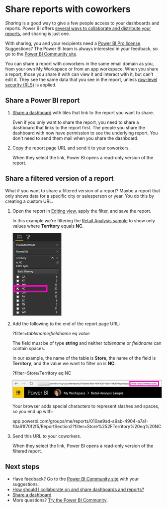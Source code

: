 <properties
   pageTitle="Share reports with coworkers"
   description="Learn how to share Power BI reports, and filtered reports, with coworkers in your organization."
   services="powerbi"
   documentationCenter=""
   authors="maggiesMSFT"
   manager="erikre"
   backup="ajayan"
   editor=""
   tags=""
   featuredVideoId="0tUwn8DHo3s"
   qualityFocus="complete"
   qualityDate="06/22/2016"/>

<tags
   ms.service="powerbi"
   ms.devlang="NA"
   ms.topic="article"
   ms.tgt_pltfrm="NA"
   ms.workload="powerbi"
   ms.date="08/31/2017"
   ms.author="maggies"/>

# Share reports with coworkers

*Sharing* is a good way to give a few people access to your dashboards and reports. Power BI offers [several ways to collaborate and distribute your reports](powerbi-service-how-should-i-share-my-dashboard.md), and sharing is just one.

With sharing, you and your recipients need a [Power BI Pro license](powerbi-free-vs-pro.md). Suggestions? The Power BI team is always interested in your feedback, so go to the [Power BI Community site](https://community.powerbi.com/).

You can share a report with coworkers in the same email domain as you, from your own My Workspace or from an app workspace. When you share a report, those you share it with can view it and interact with it, but can't edit it. They see the same data that you see in the report, unless [row-level security (RLS)](powerbi-admin-rls.md) is applied. 

## Share a Power BI report

1. [Share a dashboard](powerbi-service-share-unshare-dashboard.md) with tiles that link to the report you want to share. 

    Even if you only want to share the report, you need to share a dashboard that links to the report first. The people you share the dashboard with now have permission to see the underlying report. You don't need to send them mail when you share the dashboard.

2. Copy the report page URL and send it to your coworkers. 

    When they select the link, Power BI opens a read-only version of the report.

## Share a filtered version of a report
What if you want to share a filtered version of a report? Maybe a report that only shows data for a specific city or salesperson or year. You do this by creating a custom URL.

1.   Open the report in [Editing view](powerbi-service-go-from-reading-view-to-editing-view.md), apply the filter, and save the report.

     In this example we're filtering the [Retail Analysis sample](powerbi-sample-tutorial-connect-to-the-samples.md) to show only values where **Territory** equals **NC**.

     ![Report filter pane](media/powerbi-service-share-report/power-bi-filter-report2.png)

2.  Add the following to the end of the report page URL:

    ?filter=*tablename*/*fieldname* eq *value*

     The field must be of type **string** and neither *tablename* or *fieldname* can contain spaces.

    In our example, the name of the table is **Store**, the name of the field is **Territory**, and the value we want to filter on is **NC**:

     ?filter=Store/Territory eq NC

    ![Filtered report URL](media/powerbi-service-share-report/power-bi-filter-url3.png)

    Your browser adds special characters to represent slashes and spaces, so you end up with:

    app.powerbi.com/groups/me/reports/010ae9ad-a9ab-4904-a7a1-10a61f70f2f5/ReportSection2?filter=Store%252FTerritory%20eq%20NC

3.  Send this URL to your coworkers. 

    When they select the link, Power BI opens a read-only version of the filtered report.

## Next steps

- Have feedback? Go to the [Power BI Community site](https://community.powerbi.com/) with your suggestions.
- [How should I collaborate on and share dashboards and reports?](powerbi-service-how-should-i-share-my-dashboard.md)
- [Share a dashboard](powerbi-service-share-unshare-dashboard.md)
- More questions? [Try the Power BI Community](http://community.powerbi.com/).
